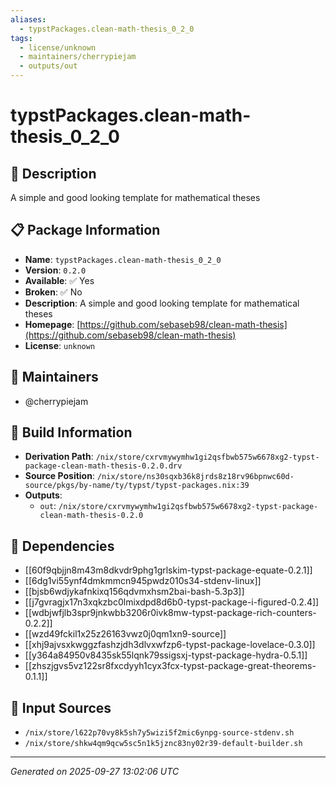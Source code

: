```yaml
---
aliases:
  - typstPackages.clean-math-thesis_0_2_0
tags:
  - license/unknown
  - maintainers/cherrypiejam
  - outputs/out
---
```


# typstPackages.clean-math-thesis_0_2_0

## 📝 Description

A simple and good looking template for mathematical theses

## 📋 Package Information

- **Name**: `typstPackages.clean-math-thesis_0_2_0`
- **Version**: `0.2.0`
- **Available**: ✅ Yes
- **Broken**: ✅ No
- **Description**: A simple and good looking template for mathematical theses
- **Homepage**: [https://github.com/sebaseb98/clean-math-thesis](https://github.com/sebaseb98/clean-math-thesis)
- **License**: `unknown`
## 👥 Maintainers

- @cherrypiejam


## 🔧 Build Information

- **Derivation Path**: `/nix/store/cxrvmywymhw1gi2qsfbwb575w6678xg2-typst-package-clean-math-thesis-0.2.0.drv`
- **Source Position**: `/nix/store/ns30sqxb36k8jrds8z18rv96bpnwc60d-source/pkgs/by-name/ty/typst/typst-packages.nix:39`
- **Outputs**:
  - `out`:  `/nix/store/cxrvmywymhw1gi2qsfbwb575w6678xg2-typst-package-clean-math-thesis-0.2.0`

## 🔗 Dependencies

- [[60f9qbjjn8m43m8dkvdr9phg1grlskim-typst-package-equate-0.2.1]]
- [[6dg1vi55ynf4dmkmmcn945pwdz010s34-stdenv-linux]]
- [[bjsb6wdjykafnkixq156qdvmxhsm2bai-bash-5.3p3]]
- [[j7gvragjx17n3xqkzbc0lmixdpd8d6b0-typst-package-i-figured-0.2.4]]
- [[wdbjwfjlb3spr9jnkwbb3206r0ivk8mw-typst-package-rich-counters-0.2.2]]
- [[wzd49fckil1x25z26163vwz0j0qm1xn9-source]]
- [[xhj9ajvsxkwggzfashzjdh3dlvxwfzp6-typst-package-lovelace-0.3.0]]
- [[y364a84950v8435sk55lqnk79ssigsxj-typst-package-hydra-0.5.1]]
- [[zhszjgvs5vz122sr8fxcdyyh1cyx3fcx-typst-package-great-theorems-0.1.1]]

## 📁 Input Sources

- `/nix/store/l622p70vy8k5sh7y5wizi5f2mic6ynpg-source-stdenv.sh`
- `/nix/store/shkw4qm9qcw5sc5n1k5jznc83ny02r39-default-builder.sh`

---
*Generated on 2025-09-27 13:02:06 UTC*
